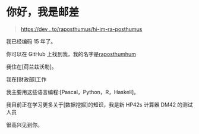 # 你好，我是邮差

> [https://dev . to/raposthumus/hi-im-ra-posthumus](https://dev.to/raposthumus/hi-im-ra-posthumus)

我已经编码 15 年了。

你可以在 GitHub 上找到我，我的名字是[raposthumhum](https://github.com/RAPosthumus)

我住在[荷兰兹沃勒]。

我在[财政部]工作

我主要用这些语言编程:[Pascal，Python，R，Haskell]。

我目前正在学习更多关于[数据挖掘]的知识，我是新 HP42s 计算器 DM42 的测试人员

很高兴见到你。